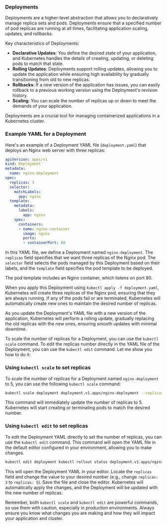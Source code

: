 ### Deployments

Deployments are a higher-level abstraction that allows you to declaratively manage replica sets and pods. Deployments ensure that a specified number of pod replicas are running at all times, facilitating application scaling, updates, and rollbacks.

Key characteristics of Deployments:
- **Declarative Updates**: You define the desired state of your application, and Kubernetes handles the details of creating, updating, or deleting pods to match that state.
- **Rolling Updates**: Deployments support rolling updates, allowing you to update the application while ensuring high availability by gradually transitioning from old to new replicas.
- **Rollbacks**: If a new version of the application has issues, you can easily rollback to a previous working version using the Deployment's revision history.
- **Scaling**: You can scale the number of replicas up or down to meet the demands of your application.

Deployments are a crucial tool for managing containerized applications in a Kubernetes cluster.

### Example YAML for a Deployment

Here's an example of a Deployment YAML file (`deployment.yaml`) that deploys an Nginx web server with three replicas:

```yaml
apiVersion: apps/v1
kind: Deployment
metadata:
  name: nginx-deployment
spec:
  replicas: 3
  selector:
    matchLabels:
      app: nginx
  template:
    metadata:
      labels:
        app: nginx
    spec:
      containers:
      - name: nginx-container
        image: nginx
        ports:
        - containerPort: 80
```

In this YAML file, we define a Deployment named `nginx-deployment`. The `replicas` field specifies that we want three replicas of the Nginx pod. The `selector` field selects the pods managed by this Deployment based on their labels, and the `template` field specifies the pod template to be deployed.

The pod template includes an Nginx container, which listens on port 80.

When you apply this Deployment using `kubectl apply -f deployment.yaml`, Kubernetes will create three replicas of the Nginx pod, ensuring that they are always running. If any of the pods fail or are terminated, Kubernetes will automatically create new ones to maintain the desired number of replicas.

As you update the Deployment's YAML file with a new version of the application, Kubernetes will perform a rolling update, gradually replacing the old replicas with the new ones, ensuring smooth updates with minimal downtime.

To scale the number of replicas for a Deployment, you can use the `kubectl scale` command. To edit the replicas number directly in the YAML file of the Deployment, you can use the `kubectl edit` command. Let me show you how to do it:

### Using `kubectl scale` to set replicas

To scale the number of replicas for a Deployment named `nginx-deployment` to 5, you can use the following `kubectl scale` command:

```bash
kubectl scale deployment deployment.v1.apps/nginx-deployment --replicas=5
```

This command will immediately update the number of replicas to 5. Kubernetes will start creating or terminating pods to match the desired number.

### Using `kubectl edit` to set replicas

To edit the Deployment YAML directly to set the number of replicas, you can use the `kubectl edit` command. This command will open the YAML file in the default editor configured in your environment, allowing you to make changes.

```bash
kubectl edit deployment kubectl rollout status deployment.v1.apps/nginx-deployment
```

This will open the Deployment YAML in your editor. Locate the `replicas` field and change the value to your desired number (e.g., change `replicas: 3` to `replicas: 5`). Save the file and close the editor. Kubernetes will automatically apply the changes, and the Deployment will be updated with the new number of replicas.

Remember, both `kubectl scale` and `kubectl edit` are powerful commands, so use them with caution, especially in production environments. Always ensure you know what changes you are making and how they will impact your application and cluster.